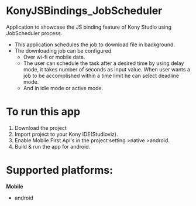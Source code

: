 # KonyJSBindings_JobScheduler
Application to showcase the JS binding feature of Kony Studio using JobScheduler process.
- This application schedules the job to download file in background.
- The downloading job can be configured 
	- Over wi-fi or mobile data.
	- The user can schedule the task after a desired time by using delay mode, it takes number of seconds as input value.
	  When user wants a job to be accomplished within a time limit he can select deadline mode.
	- And in idle mode or active mode.

# To run this app

1. Download the project
2. Import project to your Kony IDE(Studioviz).
3. Enable Mobile First Api's in the project setting >native >android.
4. Build & run the app for android.

# Supported platforms:
**Mobile**
 * android

